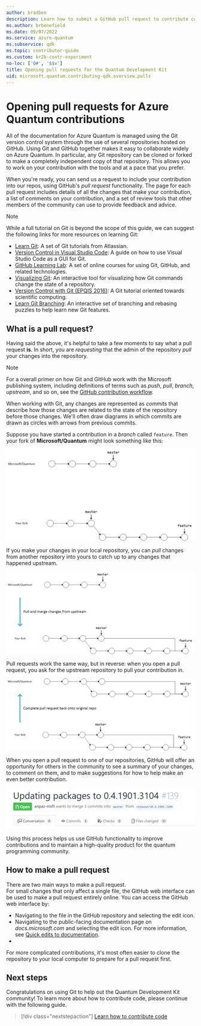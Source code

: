 ```yaml
---
author: bradben
description: Learn how to submit a GitHub pull request to contribute code or documentation to Azure Quantum.
ms.author: brbenefield
ms.date: 09/07/2022
ms.service: azure-quantum
ms.subservice: qdk
ms.topic: contributor-guide
ms.custom: kr2b-contr-experiment
no-loc: ['Q#', '$$v']
title: Opening pull requests for the Quantum Development Kit
uid: microsoft.quantum.contributing-qdk.overview.pulls
---
```


# Opening pull requests for Azure Quantum contributions

All of the documentation for Azure Quantum is managed using the Git version control system through the use of several repositories hosted on GitHub.
Using Git and GitHub together makes it easy to collaborate widely on Azure Quantum.
In particular, any Git repository can be cloned or forked to make a completely independent copy of that repository.
This allows you to work on your contribution with the tools and at a pace that you prefer.

When you're ready, you can send us a request to include your contribution into our repos, using GitHub's _pull request_ functionality.
The page for each pull request includes details of all the changes that make your contribution, a list of comments on your contribution, and a set of review tools that other members of the community can use to provide feedback and advice.

> [!NOTE]
> While a full tutorial on Git is beyond the scope of this guide, we can suggest the following links for more resources on learning Git:
>
> - [Learn Git](https://www.atlassian.com/git): A set of Git tutorials from Atlassian.
> - [Version Control in Visual Studio Code](https://code.visualstudio.com/docs/editor/versioncontrol): A guide on how to use Visual Studio Code as a GUI for Git.
> - [GitHub Learning Lab](https://lab.github.com/): A set of online courses for using Git, GitHub, and related technologies.
> - [Visualizing Git](https://git-school.github.io/visualizing-git/): An interactive tool for visualizing how Git commands change the state of a repository.
> - [Version Control with Git (EPQIS 2016)](https://nbviewer.jupyter.org/github/QuinnPhys/PythonWorkshop-science/blob/master/lecture-1-scicomp-tools-part1.ipynb#Version-Control-with-Git-(50-Minutes)): A Git tutorial oriented towards scientific computing.
> - [Learn Git Branching](https://learngitbranching.js.org/): An interactive set of branching and rebasing puzzles to help learn new Git features.

## What is a pull request? ##

Having said the above, it's helpful to take a few moments to say what a pull request **is**. In short, you are *requesting* that the admin of the repository *pull* your changes into the repository. 

> [!NOTE]
> For a overall primer on how Git and GitHub work with the Microsoft publishing system, including definitions of terms such as *push*, *pull*, *branch*, *upstream*, and so on, see the [GitHub contribution workflow](https://docs.microsoft.com/contribute/how-to-write-workflows-major).

When working with Git, any changes are represented as _commits_ that describe how those changes are related to the state of the repository before those changes.
We'll often draw diagrams in which commits are drawn as circles with arrows from previous commits.

Suppose you have started a contribution in a _branch_ called `feature`.
Then your fork of **Microsoft/Quantum** might look something like this:

![Diagram of a working branch diverging from original repo.](./media/git-workflow-step0.png)

If you make your changes in your local repository, you can _pull_ changes from another repository into yours to catch up to any changes that happened upstream.

![Diagram that shows paths for pulling and merging changes from an upstream repo.](./media/git-workflow-step1.png)

Pull requests work the same way, but in reverse: when you open a pull request, you ask for the upstream repository to pull your contribution in.

![Diagram of changes pulled back into the original repo.](./media/git-workflow-step2.png)

When you open a pull request to one of our repositories, GitHub will offer an opportunity for others in the community to see a summary of your changes, to comment on them, and to make suggestions for how to help make an even better contribution.

![Screenshot of a pull request in GitHub.](./media/pull-request-header.png)

Using this process helps us use GitHub functionality to improve contributions and to maintain a high-quality product for the quantum programming community.

## How to make a pull request ##

There are two main ways to make a pull request.  
For small changes that only affect a single file, the GitHub web interface can be used to make a pull request entirely online. You can access the GitHub web interface by:

- Navigating to the file in the GitHub repository and selecting the edit icon. 
- Navigating to the public-facing documentation page on *docs.microsoft.com* and selecting the edit icon. For more information, see [Quick edits to documentation](https://docs.microsoft.com/contribute/#quick-edits-to-documentation).
-
For more complicated contributions, it's most often easier to clone the repository to your local computer to prepare for a pull request first.

<!--
### Using the Web Interface ###

**TODO**

### Command-Line and GitHub Flow ###

Most of the time, it's easier to prepare a pull request on your own computer; that makes it easier to work incrementally, and to test your changes.
If you haven't already done so, the first step is to _fork_ the repository that you'd like to contribute to.
Forking makes a complete clone of the original repository, but under your GitHub account instead of under [Microsoft](http://github.com/Microsoft/) or [MicrosoftDocs](http://github.com/MicrosoftDocs/).
This way, you can edit your personal fork to your heart's content before making a pull request for your work.

**TODO: pick up here**

## Code Review and Etiquette ##

**TODO: PR ettiquette, reviews, etc.**

-->

## Next steps ##

Congratulations on using Git to help out the Quantum Development Kit community!
To learn more about how to contribute code, please continue with the following guide.

> [!div class="nextstepaction"]
> [Learn how to contribute code](contributing-code.md)